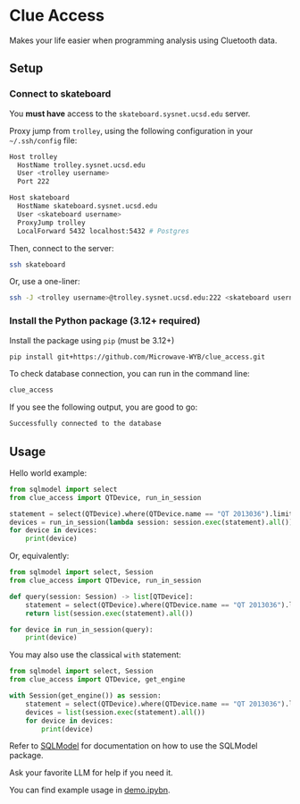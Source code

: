 # Clue Access

Makes your life easier when programming analysis using Cluetooth data.

## Setup

### Connect to skateboard

You **must have** access to the `skateboard.sysnet.ucsd.edu` server.

Proxy jump from `trolley`, using the following configuration in your `~/.ssh/config` file:

```bash
Host trolley
  HostName trolley.sysnet.ucsd.edu
  User <trolley username>
  Port 222

Host skateboard
  HostName skateboard.sysnet.ucsd.edu
  User <skateboard username>
  ProxyJump trolley
  LocalForward 5432 localhost:5432 # Postgres
```

Then, connect to the server:

```bash
ssh skateboard
```

Or, use a one-liner:

```bash
ssh -J <trolley username>@trolley.sysnet.ucsd.edu:222 <skateboard username>@skateboard.sysnet.ucsd.edu -L 5432:localhost:5432
```

### Install the Python package (3.12+ required)

Install the package using `pip` (must be 3.12+)

```bash
pip install git+https://github.com/Microwave-WYB/clue_access.git
```

To check database connection, you can run in the command line:

```bash
clue_access
```

If you see the following output, you are good to go:

```bash
Successfully connected to the database
```

## Usage

Hello world example:

```python
from sqlmodel import select
from clue_access import QTDevice, run_in_session

statement = select(QTDevice).where(QTDevice.name == "QT 2013036").limit(100) # Select 100 QT devices with name "QT 2013036"
devices = run_in_session(lambda session: session.exec(statement).all()) # Execute the statement and get the result
for device in devices:
    print(device)
```

Or, equivalently:

```python
from sqlmodel import select, Session
from clue_access import QTDevice, run_in_session

def query(session: Session) -> list[QTDevice]:
    statement = select(QTDevice).where(QTDevice.name == "QT 2013036").limit(100) # Select 100 QT devices with name "QT 2013036"
    return list(session.exec(statement).all())

for device in run_in_session(query):
    print(device)
```

You may also use the classical `with` statement:

```python
from sqlmodel import select, Session
from clue_access import QTDevice, get_engine

with Session(get_engine()) as session:
    statement = select(QTDevice).where(QTDevice.name == "QT 2013036").limit(100) # Select 100 QT devices with name "QT 2013036"
    devices = list(session.exec(statement).all())
    for device in devices:
        print(device)
```

Refer to [SQLModel](https://sqlmodel.tiangolo.com/) for documentation on how to use the SQLModel package.

Ask your favorite LLM for help if you need it.

You can find example usage in [demo.ipybn](/demo.ipynb).
